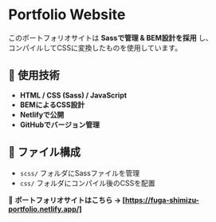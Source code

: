# Portfolio Website

このポートフォリオサイトは **Sassで管理 & BEM設計を採用** し、  
コンパイルしてCSSに変換したものを使用しています。

## 🎨 使用技術
- **HTML / CSS (Sass) / JavaScript**
- **BEMによるCSS設計**
- **Netlifyで公開**
- **GitHubでバージョン管理**

## 🚀 ファイル構成
- `scss/` フォルダにSassファイルを管理
- `css/` フォルダにコンパイル後のCSSを配置

📌 **ポートフォリオサイトはこちら → [https://fuga-shimizu-portfolio.netlify.app/]**
